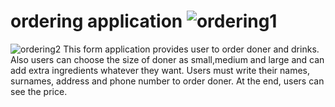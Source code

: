 # ordering application ![ordering1](https://user-images.githubusercontent.com/90522558/133929163-2b2947d5-9256-4334-a356-b54b5730fbd7.jpg)
![ordering2](https://user-images.githubusercontent.com/90522558/133929168-27f18127-14bf-42f0-b7fd-64e79ad066c2.jpg)
This form application provides user to order doner and drinks. Also users can choose the size of doner as small,medium and large and can add extra ingredients whatever they want.
Users must write their names, surnames, address and phone number to order doner. At the end, users can see the price.
